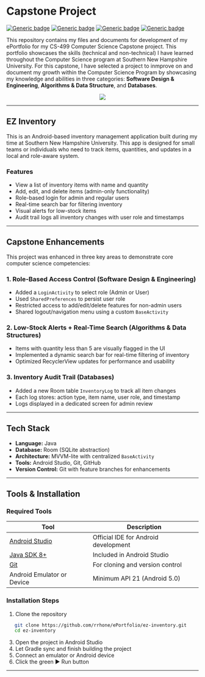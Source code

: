 # Capstone Project

[![Generic badge](https://img.shields.io/badge/page_builder-GitHub_Pages-purple.svg)](https://pages.github.com/) [![Generic badge](https://img.shields.io/badge/language-Markdown_|_HTML-orange.svg)](https://www.markdownguide.org/) [![Generic badge](https://img.shields.io/badge/editor-Markdown_Monster-blue.svg)](https://markdownmonster.west-wind.com/) [![Generic badge](https://img.shields.io/badge/license-MIT-green.svg)](LICENSE)

This repository contains my files and documents for development of my ePortfolio for my CS-499 Computer Science Capstone project. This portfolio showcases the skills (technical and non-technical) I have learned throughout the Computer Science program at Southern New Hampshire University. For this capstone, I have selected a project to inmprove on and document my growth within the Computer Science Program by showcasing my knowledge and abilities in three categories: **Software Design & Engineering**, **Algorithms & Data Structure**, and **Databases**.

<div style="text-align: center;">
    <a href="https://rrhone.github.io/ePortfolio" title="ePortfolio Home Page"><img src="https://img.shields.io/badge/Home-ePortfolio-cyan.svg?style=for-the-badge&logo=homeassistant" /></a>
</div>

---

## EZ Inventory
This is an Android-based inventory management application built during my time at Southern New Hampshire University. This app is designed for small teams or individuals who need to track items, quantities, and updates in a local and role-aware system.

### Features
- View a list of inventory items with name and quantity
- Add, edit, and delete items (admin-only functionality)
- Role-based login for admin and regular users
- Real-time search bar for filtering inventory
- Visual alerts for low-stock items
- Audit trail logs all inventory changes with user role and timestamps

---

## Capstone Enhancements
This project was enhanced in three key areas to demonstrate core computer science competencies:

### 1. Role-Based Access Control (Software Design & Engineering)
- Added a `LoginActivity` to select role (Admin or User)
- Used `SharedPreferences` to persist user role
- Restricted access to add/edit/delete features for non-admin users
- Shared logout/navigation menu using a custom `BaseActivity`

### 2. Low-Stock Alerts + Real-Time Search (Algorithms & Data Structures)
- Items with quantity less than 5 are visually flagged in the UI
- Implemented a dynamic search bar for real-time filtering of inventory
- Optimized RecyclerView updates for performance and usability

### 3. Inventory Audit Trail (Databases)
- Added a new Room table `InventoryLog` to track all item changes
- Each log stores: action type, item name, user role, and timestamp
- Logs displayed in a dedicated screen for admin review

---

## Tech Stack
- **Language:** Java
- **Database:** Room (SQLite abstraction)
- **Architecture:** MVVM-lite with centralized `BaseActivity`
- **Tools:** Android Studio, Git, GitHub
- **Version Control:** Git with feature branches for enhancements

---

## Tools & Installation

### Required Tools

| Tool | Description |
|------|-------------|
| [Android Studio](https://developer.android.com/studio) | Official IDE for Android development |
| [Java SDK 8+](https://www.oracle.com/java/technologies/javase/javase-jdk8-downloads.html) | Included in Android Studio |
| [Git](https://git-scm.com/) | For cloning and version control |
| Android Emulator or Device | Minimum API 21 (Android 5.0) |


### Installation Steps

1. Clone the repository
```bash
   git clone https://github.com/rrhone/ePortfolio/ez-inventory.git
   cd ez-inventory
```
3. Open the project in Android Studio
4. Let Gradle sync and finish building the project
5. Connect an emulator or Android device
6. Click the green ▶ Run button

---
